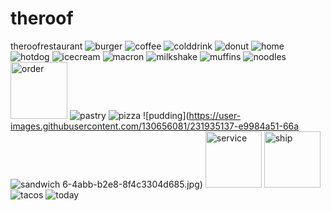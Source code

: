 # theroof
theroofrestaurant
![burger](https://user-images.githubusercontent.com/130656081/231934890-34d234c4-98e4-4595-8382-770c31e2a3a2.jpg)
![coffee](https://user-images.githubusercontent.com/130656081/231934926-5cfc0bac-8b94-433d-bd29-5e019a0a9cfa.jpeg)
![colddrink](https://user-images.githubusercontent.com/130656081/231934940-686b5337-ae93-4291-8386-0ebe4eed3aa7.jpg)
![donut](https://user-images.githubusercontent.com/130656081/231934962-3fa8b4f4-6510-4a58-876b-74687b490967.jpg)
![home](https://user-images.githubusercontent.com/130656081/231934970-a0c2f550-da7c-42d7-9902-9aefbd4f1d4a.jpg)
![hotdog](https://user-images.githubusercontent.com/130656081/231934989-4f8dd1f0-daac-4433-bf68-8401a55a61ec.jpg)
![icecream](https://user-images.githubusercontent.com/130656081/231934997-34e6ca02-b490-4ee2-9323-3513c41bf347.jpg)
![macron](https://user-images.githubusercontent.com/130656081/231935006-a49144d4-505b-4d2b-8532-c252e2f2a22c.jpg)
![milkshake](https://user-images.githubusercontent.com/130656081/231935016-fe0cd6b8-f11e-4d2b-9d4c-81739f9d54ad.jpg)
![muffins](https://user-images.githubusercontent.com/130656081/231935030-a2aa53a0-d82d-4f20-ac17-c87ce6f731cc.jpg)
![noodles](https://user-images.githubusercontent.com/130656081/231935059-0444b057-b9d4-4fb4-b072-8b226282f8c2.jpg)
<img width="91" alt="order" src="https://user-images.githubusercontent.com/130656081/231935078-66115849-11af-424d-84fa-c02bafcbc902.png">
![pastry](https://user-images.githubusercontent.com/130656081/231935092-92be2d2e-4cee-48f3-b7b4-9afc9cfcebea.jpg)
![pizza](https://user-images.githubusercontent.com/130656081/231935125-7f420416-b522-41d1-b495-24d309fbbe73.jpg)
![pudding](https://user-images.githubusercontent.com/130656081/231935137-e9984a51-66a
![sandwich](https://user-images.githubusercontent.com/130656081/231935147-18569c2d-56ed-4650-9ee1-a1a7a2e75281.jpeg)
6-4abb-b2e8-8f4c3304d685.jpg)
<img width="90" alt="service" src="https://user-images.githubusercontent.com/130656081/231935157-2b933cdf-5314-4824-99f0-5ade454c35f4.png">
<img width="90" alt="ship" src="https://user-images.githubusercontent.com/130656081/231935166-1bd112a4-4ec6-448d-b0e0-0af4318666ca.png">
![tacos](https://user-images.githubusercontent.com/130656081/231935179-64310d63-6f61-4ea9-8100-42e4057982a8.jpg)
![today](https://user-images.githubusercontent.com/130656081/231935191-b55bbf43-61bd-4467-b60c-b60f478d9cfe.jpg)
